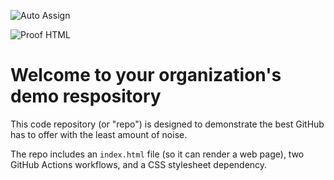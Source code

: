 ![Auto Assign](https://github.com/Pemuja-JingLiu/demo-repository/actions/workflows/auto-assign.yml/badge.svg)

![Proof HTML](https://github.com/Pemuja-JingLiu/demo-repository/actions/workflows/proof-html.yml/badge.svg)

# Welcome to your organization's demo respository
This code repository (or "repo") is designed to demonstrate the best GitHub has to offer with the least amount of noise.

The repo includes an `index.html` file (so it can render a web page), two GitHub Actions workflows, and a CSS stylesheet dependency.
